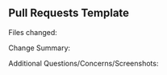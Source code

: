 ## Pull Requests Template
Files changed:

Change Summary:

Additional Questions/Concerns/Screenshots: